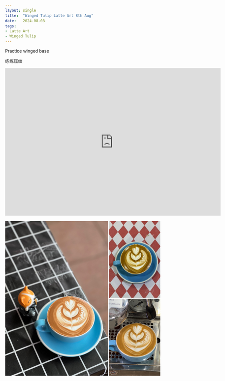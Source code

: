 ```yaml
---
layout: single
title:  "Winged Tulip Latte Art 8th Aug"
date:   2024-08-08
tags:
- Latte Art
- Winged Tulip
---
```



Practice winged base

练练压纹



<div class="embed-container">
  <iframe
      src="https://www.youtube.com/embed/I6zanydJsZc"
      width="700"
      height="480"
      frameborder="0"
      allowfullscreen="true">
  </iframe>
</div>


![](/assets/img/2024/08/08/28FFB84E-7C1E-4335-A866-F59C10E2686D.JPG)

